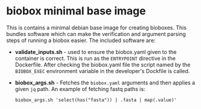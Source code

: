 # biobox minimal base image

This is contains a minimal debian base image for creating bioboxes. This
bundles software which can make the verification and argument parsing steps of
running a biobox easier. The included software are:

  * **validate_inputs.sh** - used to ensure the biobox.yaml given to the
    container is correct. This is run as the `ENTRYPOINT` directive in the
    Dockerfile. After checking the biobox.yaml file the script named by the
    `BIOBOX_EXEC` environment variable in the developer's Dockfile is called.

  * **biobox_args.sh** - Fetches the `biobox.yaml` arguments and then applies a
    given `jq` path. An example of fetching fastq paths is:

    ```
    biobox_args.sh 'select(has("fasta")) | .fasta | map(.value)'
    ```
